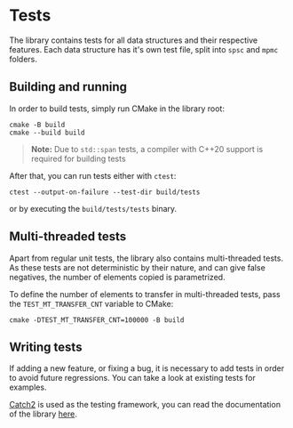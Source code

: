 # Tests

The library contains tests for all data structures and their respective features.
Each data structure has it's own test file, split into `spsc` and `mpmc` folders.

## Building and running

In order to build tests, simply run CMake in the library root:
```
cmake -B build
cmake --build build
```

> **Note:** Due to `std::span` tests, a compiler with C++20 support is required for building tests

After that, you can run tests either with `ctest`:
```
ctest --output-on-failure --test-dir build/tests
```
or by executing the `build/tests/tests` binary.

## Multi-threaded tests
Apart from regular unit tests, the library also contains multi-threaded tests.
As these tests are not deterministic by their nature, and can give false negatives, the number of elements copied is parametrized.

To define the number of elements to transfer in multi-threaded tests, pass the `TEST_MT_TRANSFER_CNT` variable to CMake:
```
cmake -DTEST_MT_TRANSFER_CNT=100000 -B build
```

## Writing tests
If adding a new feature, or fixing a bug, it is necessary to add tests in order to avoid future regressions.
You can take a look at existing tests for examples.

[Catch2](https://github.com/catchorg/Catch2) is used as the testing framework, you can read the documentation of the library [here](https://github.com/catchorg/Catch2/blob/devel/docs/tutorial.md#writing-tests).
